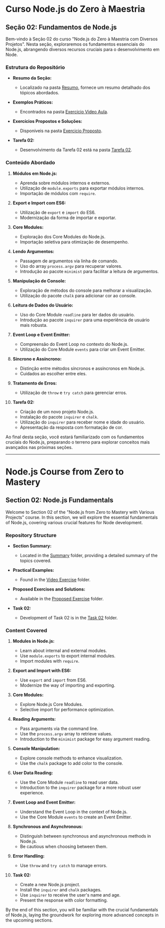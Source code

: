 # Curso Node.js do Zero à Maestria

## Seção 02: Fundamentos de Node.js

Bem-vindo à Seção 02 do curso "Node.js do Zero à Maestria com Diversos Projetos". Nesta seção, exploraremos os fundamentos essenciais do Node.js, abrangendo diversos recursos cruciais para o desenvolvimento em Node.

### Estrutura do Repositório

- **Resumo da Seção:**
  - Localizado na pasta [Resumo](./RESUMO/), fornece um resumo detalhado dos tópicos abordados.

- **Exemplos Práticos:**
  - Encontrados na pasta [Exercicio Video Aula](./EXERCICIOS/EXERCICIO%20VIDEO%20AULA/).

- **Exercícios Propostos e Soluções:**
  - Disponíveis na pasta [Exercicio Proposto](./EXERCICIOS/EXERCICIO%20PROPOSTO/).

- **Tarefa 02:**
  - Desenvolvimento da Tarefa 02 está na pasta [Tarefa 02](./EXERCICIOS/EXERCICIO%20PROPOSTO/TAREFA%2002/).

### Conteúdo Abordado

1. **Módulos em Node.js:**
   - Aprenda sobre módulos internos e externos.
   - Utilização de `module.exports` para exportar módulos internos.
   - Importação de módulos com `require`.

2. **Export e Import com ES6:**
   - Utilização de `export` e `import` do ES6.
   - Modernização da forma de importar e exportar.

3. **Core Modules:**
   - Exploração dos Core Modules do Node.js.
   - Importação seletiva para otimização de desempenho.

4. **Lendo Argumentos:**
   - Passagem de argumentos via linha de comando.
   - Uso do array `process.argv` para recuperar valores.
   - Introdução ao pacote `minimist` para facilitar a leitura de argumentos.

5. **Manipulação de Console:**
   - Exploração de métodos do console para melhorar a visualização.
   - Utilização do pacote `chalk` para adicionar cor ao console.

6. **Leitura de Dados do Usuário:**
   - Uso do Core Module `readline` para ler dados do usuário.
   - Introdução ao pacote `inquirer` para uma experiência de usuário mais robusta.

7. **Event Loop e Event Emitter:**
   - Compreensão do Event Loop no contexto do Node.js.
   - Utilização do Core Module `events` para criar um Event Emitter.

8. **Síncrono e Assíncrono:**
   - Distinção entre métodos síncronos e assíncronos em Node.js.
   - Cuidados ao escolher entre eles.

9. **Tratamento de Erros:**
   - Utilização de `throw` e `try catch` para gerenciar erros.

10. **Tarefa 02:**
    - Criação de um novo projeto Node.js.
    - Instalação do pacote `inquirer` e `chalk`.
    - Utilização do `inquirer` para receber nome e idade do usuário.
    - Apresentação da resposta com formatação de cor.

Ao final desta seção, você estará familiarizado com os fundamentos cruciais do Node.js, preparando o terreno para explorar conceitos mais avançados nas próximas seções.

***

# Node.js Course from Zero to Mastery

## Section 02: Node.js Fundamentals

Welcome to Section 02 of the "Node.js from Zero to Mastery with Various Projects" course. In this section, we will explore the essential fundamentals of Node.js, covering various crucial features for Node development.

### Repository Structure

- **Section Summary:**
  - Located in the [Summary](./RESUMO/) folder, providing a detailed summary of the topics covered.

- **Practical Examples:**
  - Found in the [Video Exercise](./EXERCICIOS/EXERCICIO%20VIDEO%20AULA/) folder.

- **Proposed Exercises and Solutions:**
  - Available in the [Proposed Exercise](./EXERCICIOS/EXERCICIO%20PROPOSTO/) folder.

- **Task 02:**
  - Development of Task 02 is in the [Task 02](./EXERCICIOS/EXERCICIO%20PROPOSTO/TAREFA%2002/) folder.

### Content Covered

1. **Modules in Node.js:**
   - Learn about internal and external modules.
   - Use `module.exports` to export internal modules.
   - Import modules with `require`.

2. **Export and Import with ES6:**
   - Use `export` and `import` from ES6.
   - Modernize the way of importing and exporting.

3. **Core Modules:**
   - Explore Node.js Core Modules.
   - Selective import for performance optimization.

4. **Reading Arguments:**
   - Pass arguments via the command line.
   - Use the `process.argv` array to retrieve values.
   - Introduction to the `minimist` package for easy argument reading.

5. **Console Manipulation:**
   - Explore console methods to enhance visualization.
   - Use the `chalk` package to add color to the console.

6. **User Data Reading:**
   - Use the Core Module `readline` to read user data.
   - Introduction to the `inquirer` package for a more robust user experience.

7. **Event Loop and Event Emitter:**
   - Understand the Event Loop in the context of Node.js.
   - Use the Core Module `events` to create an Event Emitter.

8. **Synchronous and Asynchronous:**
   - Distinguish between synchronous and asynchronous methods in Node.js.
   - Be cautious when choosing between them.

9. **Error Handling:**
   - Use `throw` and `try catch` to manage errors.

10. **Task 02:**
    - Create a new Node.js project.
    - Install the `inquirer` and `chalk` packages.
    - Use `inquirer` to receive the user's name and age.
    - Present the response with color formatting.

By the end of this section, you will be familiar with the crucial fundamentals of Node.js, laying the groundwork for exploring more advanced concepts in the upcoming sections.
